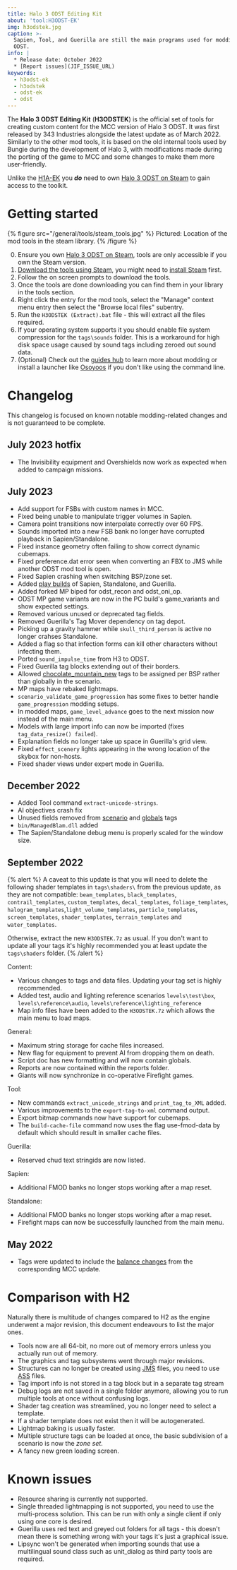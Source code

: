 ```yaml
---
title: Halo 3 ODST Editing Kit
about: 'tool:H3ODST-EK'
img: h3odstek.jpg
caption: >-
  Sapien, Tool, and Guerilla are still the main programs used for modding Halo 3
  ODST.
info: |
  * Release date: October 2022
  * [Report issues](JIF_ISSUE_URL)
keywords:
  - h3odst-ek
  - h3odstek
  - odst-ek
  - odst
---
```

The **Halo 3 ODST Editing Kit** (**H3ODSTEK**) is the official set of tools for creating custom content for the MCC version of Halo 3 ODST. It was first released by 343 Industries alongside the latest update as of March 2022.
Similarly to the other mod tools, it is based on the old internal tools used by Bungie during the development of Halo 3, with modifications made during the porting of the game to MCC and some changes to make them more user-friendly.

Unlike the [H1A-EK](~) you ***do*** need to own [Halo 3 ODST on Steam][steam_purchase] to gain access to the toolkit.

# Getting started
{% figure src="/general/tools/steam_tools.jpg" %}
Pictured: Location of the mod tools in the steam library.
{% /figure %}

0. Ensure you own [Halo 3 ODST on Steam][steam_purchase], tools are only accessible if you own the Steam version.
1. [Download the tools using Steam](steam://run/1695794), you might need to [install Steam](https://store.steampowered.com/about/) first.
2. Follow the on screen prompts to download the tools.
3. Once the tools are done downloading you can find them in your library in the tools section.
4. Right click the entry for the mod tools, select the "Manage" context menu entry then select the "Browse local files" subentry.
5. Run the `H3ODSTEK (Extract).bat` file - this will extract all the files required.
6. If your operating system supports it you should enable file system compression for the `tags\sounds` folder. This is a workaround for high disk space usage caused by sound tags including zeroed out sound data.
7. (Optional) Check out the [guides hub](~guides) to learn more about modding or install a launcher like [Osoyoos](~) if you don't like using the command line.

# Changelog
This changelog is focused on known notable modding-related changes and is not guaranteed to be complete.

## July 2023 hotfix
* The Invisibility equipment and Overshields now work as expected when added to campaign missions.

## July 2023
* Add support for FSBs with custom names in MCC.
* Fixed being unable to manipulate trigger volumes in Sapien.
* Camera point transitions now interpolate correctly over 60 FPS.
* Sounds imported into a new FSB bank no longer have corrupted playback in Sapien/Standalone.
* Fixed instance geometry often failing to show correct dynamic cubemaps.
* Fixed preference.dat error seen when converting an FBX to JMS while another ODST mod tool is open.
* Fixed Sapien crashing when switching BSP/zone set.
* Added [play builds](~build-types#optimization-options) of Sapien, Standalone, and Guerilla.
* Added forked MP biped for odst_recon and odst_oni_op.
* ODST MP game variants are now in the PC build's game_variants and show expected settings.
* Removed various unused or deprecated tag fields.
* Removed Guerilla's Tag Mover dependency on tag depot.
* Picking up a gravity hammer while `skull_third_person` is active no longer crahses Standalone.
* Added a flag so that infection forms can kill other characters without infecting them.
* Ported `sound_impulse_time` from H3 to ODST.
* Fixed Guerilla tag blocks extending out of their borders.
* Allowed [chocolate_mountain_new](~) tags to be assigned per BSP rather than globally in the scenario.
* MP maps have rebaked lightmaps.
* `scenario_validate_game_progression` has some fixes to better handle `game_progression` modding setups.
* In modded maps, `game_level_advance` goes to the next mission now instead of the main menu.
* Models with large import info can now be imported (fixes `tag_data_resize() failed`).
* Explanation fields no longer take up space in Guerilla's grid view.
* Fixed `effect_scenery` lights appearing in the wrong location of the skybox for non-hosts.
* Fixed shader views under expert mode in Guerilla.

## December 2022
* Added Tool command `extract-unicode-strings`.
* AI objectives crash fix
* Unused fields removed from [scenario](~) and [globals](~) tags
* `bin/ManagedBlam.dll` added
* The Sapien/Standalone debug menu is properly scaled for the window size.

## September 2022
{% alert %}
A caveat to this update is that you will need to delete the following shader templates in `tags\shaders\` from the previous update, as they are not compatible: `beam_templates`, `black_templates`, `contrail_templates`, `custom_templates`, `decal_templates`, `foliage_templates`, `halogram_templates`,`light_volume_templates`, `particle_templates`, `screen_templates`, `shader_templates`, `terrain_templates` and `water_templates`.

Otherwise, extract the new `H3ODSTEK.7z` as usual. If you don't want to update all your tags it's highly recommended you at least update the `tags\shaders` folder.
{% /alert %}

Content:
* Various changes to tags and data files. Updating your tag set is highly recommended.
* Added test, audio and lighting reference scenarios `levels\test\box`, `levels\reference\audio`, `levels\reference\lighting_reference`
* Map info files have been added to the `H3ODSTEK.7z` which allows the main menu to load maps.

General:
* Maximum string storage for cache files increased.
* New flag for equipment to prevent AI from dropping them on death.
* Script doc has new formatting and will now contain globals.
* Reports are now contained within the reports folder.
* Giants will now synchronize in co-operative Firefight games.

Tool:
* New commands `extract_unicode_strings` and `print_tag_to_XML` added.
* Various improvements to the `export-tag-to-xml` command output.
* Export bitmap commands now have support for cubemaps.
* The `build-cache-file` command now uses the flag use-fmod-data by default which should result in smaller cache files.

Guerilla:
* Reserved chud text stringids are now listed.

Sapien:
* Additional FMOD banks no longer stops working after a map reset.

Standalone:
* Additional FMOD banks no longer stops working after a map reset.
* Firefight maps can now be successfully launched from the main menu.

## May 2022
* Tags were updated to include the [balance changes](https://support.halowaypoint.com/hc/en-us/articles/5178835359380-Halo-The-Master-Chief-Collection-MCC-Update-April-2022) from the corresponding MCC update.

# Comparison with H2
Naturally there is multitude of changes compared to H2 as the engine underwent a major revision, this document endeavours to list the major ones.

* Tools now are all 64-bit, no more out of memory errors unless you actually run out of memory.
* The graphics and tag subsystems went through major revisions.
* Structures can no longer be created using [JMS](~) files, you need to use [ASS](~) files.
* Tag import info is not stored in a tag block but in a separate tag stream
* Debug logs are not saved in a single folder anymore, allowing you to run multiple tools at once without confusing logs.
* Shader tag creation was streamlined, you no longer need to select a template.
* If a shader template does not exist then it will be autogenerated.
* Lightmap baking is usually faster.
* Multiple structure tags can be loaded at once, the basic subdivision of a scenario is now the *zone set*.
* A fancy new green loading screen.

# Known issues

* Resource sharing is currently not supported.
* Single threaded lightmapping is not supported, you need to use the multi-process solution. This can be run with only a single client if only using one core is desired.
* Guerilla uses red text and greyed out folders for all tags - this doesn't mean there is something wrong with your tags it's just a graphical issue.
* Lipsync won't be generated when importing sounds that use a multilingual sound class such as unit_dialog as third party tools are required.

[steam_purchase]: https://store.steampowered.com/app/1064272
